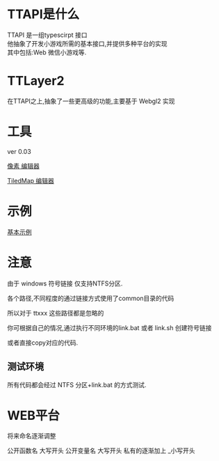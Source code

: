 
# TTAPI是什么

TTAPI 是一组typescirpt 接口  
他抽象了开发小游戏所需的基本接口,并提供多种平台的实现  
其中包括:Web 微信小游戏等.

# TTLayer2

在TTAPI之上,抽象了一些更高级的功能,主要基于 Webgl2 实现

# 工具

ver 0.03

[像素 编辑器](./webtool/ttpixel/index.html)

[TiledMap 编辑器](./webtool/tiled/index.html)

# 示例
[基本示例](./web/index.html)


# 注意

由于 windows 符号链接 仅支持NTFS分区.  

各个路径,不同程度的通过链接方式使用了common目录的代码  

所以对于 ttxxx 这些路径都是忽略的  

你可根据自己的情况,通过执行不同环境的link.bat 或者 link.sh 创建符号链接

或者直接copy对应的代码.

## 测试环境

所有代码都会经过 NTFS 分区+link.bat 的方式测试.

# WEB平台


将来命名逐渐调整

公开函数名 大写开头
公开变量名 大写开头
私有的逐渐加上 _小写开头